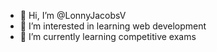 - 👋 Hi, I’m @LonnyJacobsV
- 👀 I’m interested in learning web development
- 🌱 I’m currently learning competitive exams
  
<!---
LonnyJacobsV/LonnyJacobsV is a ✨ special ✨ repository because its `README.md` (this file) appears on your GitHub profile.
You can click the Preview link to take a look at your changes.
--->
